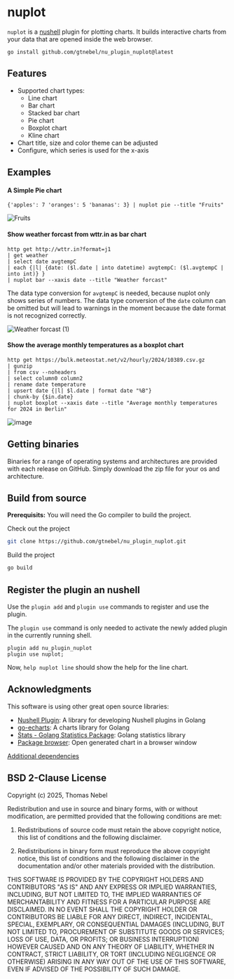 # nuplot

`nuplot` is a [nushell](https://www.nushell.sh) plugin for plotting charts. It
builds interactive charts from your data that are opened inside the web browser.

```shell
go install github.com/gtnebel/nu_plugin_nuplot@latest
```

## Features

- Supported chart types:
  - Line chart
  - Bar chart
  - Stacked bar chart
  - Pie chart
  - Boxplot chart
  - Kline chart
- Chart title, size and color theme can be adjusted
- Configure, which series is used for the x-axis

## Examples

#### A Simple Pie chart

```nushell
{'apples': 7 'oranges': 5 'bananas': 3} | nuplot pie --title "Fruits"
```

![Fruits](https://github.com/user-attachments/assets/848bdd94-364b-4c9e-b196-32e8d032bbd1)

#### Show weather forcast from wttr.in as bar chart

```nushell
http get http://wttr.in?format=j1
| get weather
| select date avgtempC
| each {|l| {date: ($l.date | into datetime) avgtempC: ($l.avgtempC | into int)} }
| nuplot bar --xaxis date --title "Weather forcast"
```

The data type conversion for `avgtempC` is needed, because nuplot only shows
series of numbers. The data type conversion of the `date` column can be omitted
but will lead to warnings in the moment because the date format is not
recognized correctly.

![Weather forcast (1)](https://github.com/user-attachments/assets/0674aa72-37e9-4868-a156-31cf990fbde9)

#### Show the average monthly temperatures as a boxplot chart

```nushell
http get https://bulk.meteostat.net/v2/hourly/2024/10389.csv.gz
| gunzip
| from csv --noheaders
| select column0 column2
| rename date temperature
| upsert date {|l| $l.date | format date "%B"}
| chunk-by {$in.date}
| nuplot boxplot --xaxis date --title "Average monthly temperatures for 2024 in Berlin"
```

![image](https://github.com/user-attachments/assets/760d626b-44c0-4979-88da-e20a4946a79c)

## Getting binaries

Binaries for a range of operating systems and architectures are provided with
each release on GitHub. Simply download the zip file for your os and
architecture.

## Build from source

**Prerequisits:** You will need the Go compiler to build the project.

Check out the project

```sh
git clone https://github.com/gtnebel/nu_plugin_nuplot.git
```

Build the project

```sh
go build
```

## Register the plugin an nushell

Use the `plugin add` and `plugin use` commands to register and use the plugin.

The `plugin use` command is only needed to activate the newly added plugin in
the currently running shell.

```nu
plugin add nu_plugin_nuplot
plugin use nuplot;
```

Now, `help nuplot line` should show the help for the line chart.

## Acknowledgments

This software is using other great open source libraries:

- [Nushell Plugin](https://github.com/ainvaltin/nu-plugin): A library for
  developing Nushell plugins in Golang
- [go-echarts](https://github.com/go-echarts/go-echarts): A charts library for
  Golang
- [Stats - Golang Statistics Package](https://github.com/montanaflynn/stats):
  Golang statistics library
- [Package browser](https://github.com/pkg/browser): Open generated chart in a
  browser window

[Additional dependencies](https://github.com/gtnebel/nu_plugin_nuplot/network/dependencies)

## BSD 2-Clause License

Copyright (c) 2025, Thomas Nebel

Redistribution and use in source and binary forms, with or without modification,
are permitted provided that the following conditions are met:

1. Redistributions of source code must retain the above copyright notice, this
   list of conditions and the following disclaimer.

2. Redistributions in binary form must reproduce the above copyright notice,
   this list of conditions and the following disclaimer in the documentation
   and/or other materials provided with the distribution.

THIS SOFTWARE IS PROVIDED BY THE COPYRIGHT HOLDERS AND CONTRIBUTORS "AS IS" AND
ANY EXPRESS OR IMPLIED WARRANTIES, INCLUDING, BUT NOT LIMITED TO, THE IMPLIED
WARRANTIES OF MERCHANTABILITY AND FITNESS FOR A PARTICULAR PURPOSE ARE
DISCLAIMED. IN NO EVENT SHALL THE COPYRIGHT HOLDER OR CONTRIBUTORS BE LIABLE FOR
ANY DIRECT, INDIRECT, INCIDENTAL, SPECIAL, EXEMPLARY, OR CONSEQUENTIAL DAMAGES
(INCLUDING, BUT NOT LIMITED TO, PROCUREMENT OF SUBSTITUTE GOODS OR SERVICES;
LOSS OF USE, DATA, OR PROFITS; OR BUSINESS INTERRUPTION) HOWEVER CAUSED AND ON
ANY THEORY OF LIABILITY, WHETHER IN CONTRACT, STRICT LIABILITY, OR TORT
(INCLUDING NEGLIGENCE OR OTHERWISE) ARISING IN ANY WAY OUT OF THE USE OF THIS
SOFTWARE, EVEN IF ADVISED OF THE POSSIBILITY OF SUCH DAMAGE.

